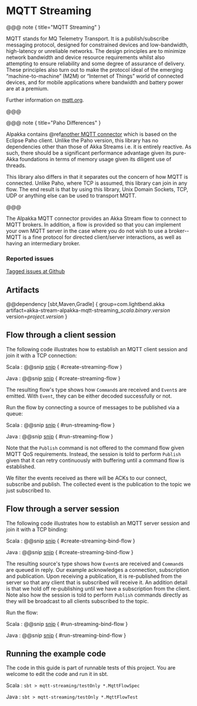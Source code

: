 # MQTT Streaming

@@@ note { title="MQTT Streaming" }

MQTT stands for MQ Telemetry Transport. It is a publish/subscribe messaging protocol, designed for constrained devices and low-bandwidth, high-latency or unreliable networks. The design principles are to minimize network bandwidth and device resource requirements whilst also attempting to ensure reliability and some degree of assurance of delivery. These principles also turn out to make the protocol ideal of the emerging “machine-to-machine” (M2M) or “Internet of Things” world of connected devices, and for mobile applications where bandwidth and battery power are at a premium.  

Further information on [mqtt.org](https://mqtt.org/).

@@@ 

@@@ note { title="Paho Differences" }

Alpakka contains @ref[another MQTT connector](mqtt.md) which is based on the Eclipse Paho client. Unlike the Paho version, this library has no dependencies other than those of Akka Streams i.e. it is entirely reactive. As such, there should be a significant performance advantage given its pure-Akka foundations in terms of memory usage given its diligent use of threads.

This library also differs in that it separates out the concern of how MQTT is connected. Unlike Paho, where TCP is assumed, this library can join in any flow. The end result is that by using this library, Unix Domain Sockets, TCP, UDP or anything else can be used to transport MQTT.

@@@

The Alpakka MQTT connector provides an Akka Stream flow to connect to MQTT brokers. In addition, a flow is provided so that you can implement your own MQTT server in the case where you do not wish to use a broker--MQTT is a fine protocol for directed client/server interactions, as well as having an intermediary broker.

### Reported issues

[Tagged issues at Github](https://github.com/akka/alpakka/labels/p%3Amqtt-streaming)

## Artifacts

@@dependency [sbt,Maven,Gradle] {
  group=com.lightbend.akka
  artifact=akka-stream-alpakka-mqtt-streaming_$scala.binary.version$
  version=$project.version$
}

## Flow through a client session

The following code illustrates how to establish an MQTT client session and join it with a TCP connection:

Scala
: @@snip [snip](/mqtt-streaming/src/test/scala/docs/scaladsl/MqttFlowSpec.scala) { #create-streaming-flow }

Java
: @@snip [snip](/mqtt-streaming/src/test/java/docs/javadsl/MqttFlowTest.java) { #create-streaming-flow }

The resulting flow's type shows how `Command`s are received and `Event`s are emitted. With `Event`, they can
be either decoded successfully or not.

Run the flow by connecting a source of messages to be published via a queue:

Scala
: @@snip [snip](/mqtt-streaming/src/test/scala/docs/scaladsl/MqttFlowSpec.scala) { #run-streaming-flow }

Java
: @@snip [snip](/mqtt-streaming/src/test/java/docs/javadsl/MqttFlowTest.java) { #run-streaming-flow }

Note that the `Publish` command is not offered to the command flow given MQTT QoS requirements. Instead, the 
session is told to perform `Publish` given that it can retry continuously with buffering until a command 
flow is established.

We filter the events received as there will be ACKs to our connect, subscribe and publish. The collected event
is the publication to the topic we just subscribed to.

## Flow through a server session

The following code illustrates how to establish an MQTT server session and join it with a TCP binding:

Scala
: @@snip [snip](/mqtt-streaming/src/test/scala/docs/scaladsl/MqttFlowSpec.scala) { #create-streaming-bind-flow }

Java
: @@snip [snip](/mqtt-streaming/src/test/java/docs/javadsl/MqttFlowTest.java) { #create-streaming-bind-flow }

The resulting source's type shows how `Event`s are received and `Command`s are queued in reply. Our example
acknowledges a connection, subscription and publication. Upon receiving a publication, it is re-published
from the server so that any client that is subscribed will receive it. An addition detail is that we hold
off re-publishing until we have a subscription from the client. Note also how the session is told to perform
`Publish` commands directly as they will be broadcast to all clients subscribed to the topic.

Run the flow:

Scala
: @@snip [snip](/mqtt-streaming/src/test/scala/docs/scaladsl/MqttFlowSpec.scala) { #run-streaming-bind-flow }

Java
: @@snip [snip](/mqtt-streaming/src/test/java/docs/javadsl/MqttFlowTest.java) { #run-streaming-bind-flow }

## Running the example code

The code in this guide is part of runnable tests of this project. You are welcome to edit the code and run it in sbt.

Scala
:   ```
    sbt
    > mqtt-streaming/testOnly *.MqttFlowSpec
    ```

Java
:   ```
    sbt
    > mqtt-streaming/testOnly *.MqttFlowTest
    ```
